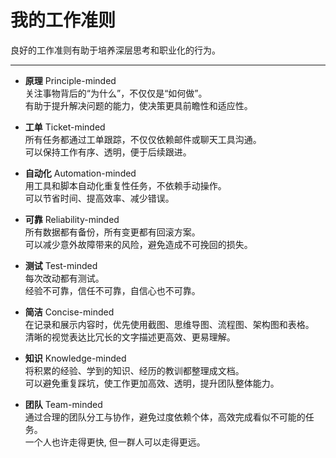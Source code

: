 # 我的工作准则


良好的工作准则有助于培养深层思考和职业化的行为。

<!--more-->

---

- **原理** Principle-minded  
  关注事物背后的“为什么”，不仅仅是“如何做”。  
  有助于提升解决问题的能力，使决策更具前瞻性和适应性。

- **工单** Ticket-minded  
  所有任务都通过工单跟踪，不仅仅依赖邮件或聊天工具沟通。  
  可以保持工作有序、透明，便于后续跟进。

- **自动化** Automation-minded  
  用工具和脚本自动化重复性任务，不依赖手动操作。  
  可以节省时间、提高效率、减少错误。

- **可靠** Reliability-minded  
  所有数据都有备份，所有变更都有回滚方案。  
  可以减少意外故障带来的风险，避免造成不可挽回的损失。

- **测试** Test-minded  
  每次改动都有测试。  
  经验不可靠，信任不可靠，自信心也不可靠。

- **简洁** Concise-minded  
  在记录和展示内容时，优先使用截图、思维导图、流程图、架构图和表格。  
  清晰的视觉表达比冗长的文字描述更高效、更易理解。

- **知识** Knowledge-minded  
  将积累的经验、学到的知识、经历的教训都整理成文档。  
  可以避免重复踩坑，使工作更加高效、透明，提升团队整体能力。
  
- **团队** Team-minded  
  通过合理的团队分工与协作，避免过度依赖个体，高效完成看似不可能的任务。  
  一个人也许走得更快, 但一群人可以走得更远。


